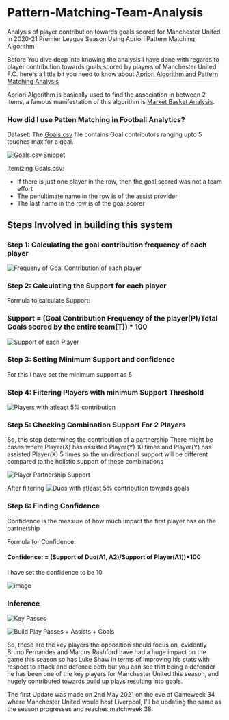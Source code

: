 # Pattern-Matching-Team-Analysis
Analysis of player contribution towards goals scored for Manchester United in 2020-21 Premier League Season Using Apriori Pattern Matching Algorithm

Before You dive deep into knowing the analysis I have done with regards to player contribution towards goals scored by players of Manchester United F.C. here's a little bit you need to know about [Apriori Algorithm and Pattern Matching Analysis](https://towardsdatascience.com/apriori-association-rule-mining-explanation-and-python-implementation-290b42afdfc6)

Apriori Algorithm is basically used to find the association in between 2 items, a famous manifestation of this algorithm is [Market Basket Analysis](https://citeseerx.ist.psu.edu/viewdoc/download?doi=10.1.1.402.8724&rep=rep1&type=pdf).

<h3>How did I use Patten Matching in Football Analytics?</h3>

Dataset: The [Goals.csv](https://github.com/glenveigas437/Pattern-Matching-Team-Analysis/blob/main/Goals.csv) file contains Goal contributors ranging upto 5 touches max for a goal.

![Goals.csv Snippet](https://user-images.githubusercontent.com/31877827/116814101-b9ff3b80-ab74-11eb-9722-3f03b57941a0.png)

Itemizing Goals.csv: 
  * if there is just one player in the row, then the goal scored was not a team effort
  * The penultimate name in the row is of the assist provider
  * The last name in the row is of the goal scorer

<h2>Steps Involved in building this system</h2>

<h3>Step 1: Calculating the goal contribution frequency of each player</h3> 

![Frequeny of Goal Contribution of each player](https://user-images.githubusercontent.com/31877827/116843523-d2676880-abfd-11eb-8e3e-d4839d0dbc4c.png)


<h3>Step 2: Calculating the Support for each player</h3>

Formula to calculate Support: <h3>Support = (Goal Contribution Frequency of the player(P)/Total Goals scored by the entire team(T)) * 100</h3>

![Support of each Player](https://user-images.githubusercontent.com/31877827/116846588-3726c100-ac06-11eb-8fc8-822e8a2a0f34.png)


<h3>Step 3: Setting Minimum Support and confidence</h3>
 For this I have set the minimum support as 5
 
 <h3>Step 4: Filtering Players with minimum Support Threshold</h3>

![Players with atleast 5% contribution](https://user-images.githubusercontent.com/31877827/116846786-c502ac00-ac06-11eb-8192-2f957cf24c14.png)

<h3>Step 5: Checking Combination Support For 2 Players</h3>
So, this step determines the contribution of a partnership
There might be cases where Player(X) has assisted Player(Y) 10 times and Player(Y) has assisted Player(X) 5 times so the unidirectional support will be different compared to the holistic support of these combinations

![Player Partnership Support](https://user-images.githubusercontent.com/31877827/116847117-83becc00-ac07-11eb-98ad-e97aade850f5.png)

After filtering
![Duos with atleast 5% contribution towards goals](https://user-images.githubusercontent.com/31877827/116847204-b36dd400-ac07-11eb-946f-7a5380df3959.png)

<h3>Step 6: Finding Confidence</h3>
Confidence is the measure of how much impact the first player has on the partnership

Formula for Confidence: <h4>Confidence: = (Support of Duo(A1, A2)/Support of Player(A1))*100</h4>

I have set the confidence to be 10

![image](https://user-images.githubusercontent.com/31877827/116847583-735b2100-ac08-11eb-8817-0a334b523d1a.png)

<h3>Inference</h3>

![Key Passes](https://user-images.githubusercontent.com/31877827/116847666-9d144800-ac08-11eb-9db6-06369378bf37.png)

![Build Play Passes + Assists + Goals](https://user-images.githubusercontent.com/31877827/116847693-b1584500-ac08-11eb-9440-68175f515ff0.png)


So, these are the key players the opposition should focus on, evidently Bruno Fernandes and Marcus Rashford have had a huge impact on the game this season so has Luke Shaw in terms of improving his stats with respect to attack and defence both but you can see that being a defender he has been one of the key players for Manchester United this season, and hugely contributed towards build up plays resulting into goals.


The first Update was made on 2nd May 2021 on the eve of Gameweek 34 where Manchester United would host Liverpool, I'll be updating the same as the season progresses and reaches matchweek 38.







